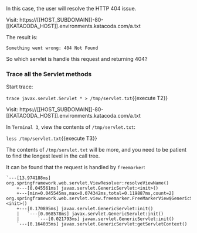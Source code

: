

In this case, the user will resolve the HTTP 404 issue.

Visit: https://[[HOST_SUBDOMAIN]]-80-[[KATACODA_HOST]].environments.katacoda.com/a.txt 

The result is:

```
Something went wrong: 404 Not Found
```

So which servlet is handle this request and returning 404?

### Trace all the Servlet methods

Start trace:

`trace javax.servlet.Servlet * > /tmp/servlet.txt`{{execute T2}}

Visit: https://[[HOST_SUBDOMAIN]]-80-[[KATACODA_HOST]].environments.katacoda.com/a.txt

In `Terminal 3`, view the contents of `/tmp/servlet.txt`:

`less /tmp/servlet.txt`{{execute T3}}

The contents of `/tmp/servlet.txt` will be more, and you need to be patient to find the longest level in the call tree.

It can be found that the request is handled by `freemarker`:

```
`---[13.974188ms] org.springframework.web.servlet.ViewResolver:resolveViewName()
    +---[0.045561ms] javax.servlet.GenericServlet:<init>()
    +---[min=0.045545ms,max=0.074342ms,total=0.119887ms,count=2] org.springframework.web.servlet.view.freemarker.FreeMarkerView$GenericServletAdapter:<init>()
    +---[0.170895ms] javax.servlet.GenericServlet:init()
    |   `---[0.068578ms] javax.servlet.GenericServlet:init()
    |       `---[0.021793ms] javax.servlet.GenericServlet:init()
    `---[0.164035ms] javax.servlet.GenericServlet:getServletContext()
```
